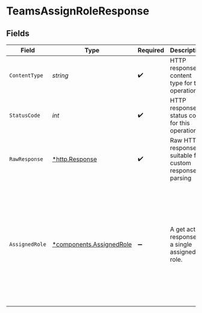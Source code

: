 # TeamsAssignRoleResponse


## Fields

| Field                                                                                                                                                                                     | Type                                                                                                                                                                                      | Required                                                                                                                                                                                  | Description                                                                                                                                                                               | Example                                                                                                                                                                                   |
| ----------------------------------------------------------------------------------------------------------------------------------------------------------------------------------------- | ----------------------------------------------------------------------------------------------------------------------------------------------------------------------------------------- | ----------------------------------------------------------------------------------------------------------------------------------------------------------------------------------------- | ----------------------------------------------------------------------------------------------------------------------------------------------------------------------------------------- | ----------------------------------------------------------------------------------------------------------------------------------------------------------------------------------------- |
| `ContentType`                                                                                                                                                                             | *string*                                                                                                                                                                                  | :heavy_check_mark:                                                                                                                                                                        | HTTP response content type for this operation                                                                                                                                             |                                                                                                                                                                                           |
| `StatusCode`                                                                                                                                                                              | *int*                                                                                                                                                                                     | :heavy_check_mark:                                                                                                                                                                        | HTTP response status code for this operation                                                                                                                                              |                                                                                                                                                                                           |
| `RawResponse`                                                                                                                                                                             | [*http.Response](https://pkg.go.dev/net/http#Response)                                                                                                                                    | :heavy_check_mark:                                                                                                                                                                        | Raw HTTP response; suitable for custom response parsing                                                                                                                                   |                                                                                                                                                                                           |
| `AssignedRole`                                                                                                                                                                            | [*components.AssignedRole](../../models/components/assignedrole.md)                                                                                                                       | :heavy_minus_sign:                                                                                                                                                                        | A get action response of a single assigned role.                                                                                                                                          | {<br/>"id": "54cc6168-ebb1-4300-8168-d62a0dd08fc8",<br/>"role_name": "Viewer",<br/>"entity_id": "18ee2573-dec0-4b83-be99-fa7700bcdc61",<br/>"entity_type_name": "Control Planes",<br/>"entity_region": "us"<br/>} |
